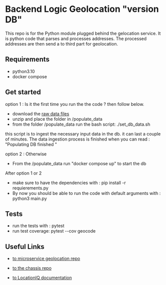 <h1> Backend Logic Geolocation "version DB" </h1>

This repo is for  the Python module plugged behind the gelocation service.
It is python code that parses  and processes addresses.
The processed addresses are
then send a to third part for geolocation.


<h2> Requirements</h2>

- python3.10
- docker compose

<h2> Get started </h2>

option 1 :  Is it the first time you run the  the code ? then follow below.
- download the [raw data files](https://drive.google.com/file/d/1XuU5QYCa84KzooJ7Kt1MbNT0cxZ1_Zd-/view?usp=sharing)
-  unzip and place the folder in /populate_data
- from the  folder  /populate_data  run  the bash script:
        ./set_db_data.sh

this script is to ingest the necessary input data in the db.
it can last a couple of minutes.
The data ingestion process is finished
when you  can  read : "Populating DB finished "

option 2 :  Otherwise
- From  the /populate_data run "docker compose up"  to start the db

After option 1 or 2
- make sure to have the dependencies with   : pip install -r requierements.py
- By now you  should be able to run the code with default arguments  with  : python3 main.py




<h2> Tests </h2>

- run the tests with : pytest
- run test coverage:  pytest --cov  geocode



<h2>  Useful Links </h2>

- [to  microservice geolocation repo ](https://github.com/corsearch/service_geolocation)

- [to the chassis repo ](https://github.com/CloudBats/fastapi-holistic/)

- [to LocationIQ  documentation ](https://github.com/location-iq/locationiq-python-client)


